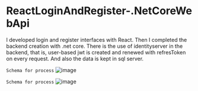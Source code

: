 # ReactLoginAndRegister-.NetCoreWebApi
 I developed login and register interfaces with React. Then I completed the backend creation with .net core. There is the use of identityserver in the backend, that is, user-based jwt is created and renewed with refresToken on every request. And also the data is kept in sql server.




`Schema for process`
![image](https://user-images.githubusercontent.com/71414017/172063999-7368be02-83b2-4942-a2ad-d6b4de1ce07f.png)

`Schema for process`
![image](https://user-images.githubusercontent.com/71414017/172064002-1831cbbc-a2ca-4d99-a573-9d768b47b303.png)
